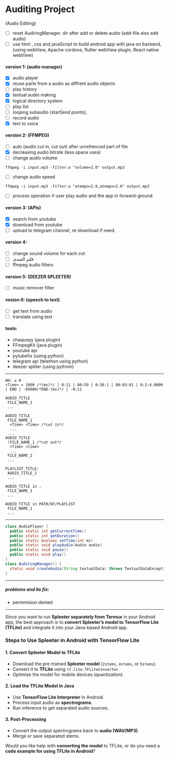 # Auditing Project
(Audio Editing)
- [ ] reset AudiringManager. dir after add or delete audio (add-file also add audio)
- [ ] use html , css and javaScript to build android app with java on backend, (using webView, Apache cordova, flutter webView plugin, React native webView)

#### version 1:  (audio manager)
- [x] audio player
- [x] reuse parts from a audio as diffrent audio objects
- [ ] play history
- [x] textual audio making
- [x] logical directory system
- [ ] play list
- [ ] looping subaudio (start|end points),
- [ ] record audio
- [x] text to voice
#### version 2: (FFMPEG)
- [ ] auto (audio cut in, cut out) after unrefrenced part of file
- [x] decreasing audio bitrate (less space uses)
- [ ] change audio volume
```
ffmpeg -i input.mp3 -filter:a "volume=2.0" output.mp3
```
- [ ] change audio speed
```
ffmpeg -i input.mp3 -filter:a "atempo=2.0,atempo=2.0" output.mp3
```
- [ ] process operation if user play audio and the app in forward-ground
#### version 3: (APIs)
- [x] search from youtube
- [x] download from youtube 
- [ ] upload to telegram channel, re-download if need.
#### version 4:
- [ ] change sound volume for each cut
- [ ] فلتر الصدى
- [ ] ffmpeg audio filters
#### version 5: (DEEZER SPLEETER)
- [ ] music remover filter
#### vesion 6: (speech to text)
- [ ] get text from audio
- [ ] translate using text
#### tools:
 - chaquopy (java plugin)
 - FFmpegKit (java plugin)
 - youtube api
 - pytubefix (using python)
 - telegram api (telethon using python)
 - deezer spliter (using pythom)

---

```plain
HH: ≥ 0
<Time> = 1000 /*(ms)*/ | 0:11 | 00:59 | 0:58:1 | 00:03:01 | 0:2:4.0000 | END | -89000/*END-(ms)*/ | -0:11

AUDIO_TITLE
 FILE_NAME_1
 ...

AUDIO_TITLE
 FILE_NAME_1
  <Time> <Time> /*cut in*/
  ...
 ...
AUDIO_TITLE
 !FILE_NAME_1 /*cut out*/
  <Time> <time>
  ...
 FILE_NAME_2
 ...

PLAYLIST_TITLE:
 AUDIO_TITLE_1
 ...

AUDIO_TITLE in .
 FILE_NAME_1
 ...

AUDIO_TITLE in PATH/OF/PLAYLIST
 FILE_NAME_1
 ...

```
---
```java
class AudioPlayer {
  public static int getCurrentTime()
  public static int getDuration()
  public static boolean setTime(int ms)
  public static void playAudio(Audio audio)
  public static void pause()
  public static void play()
}
class AuditingManager() {
  static void createAudio(String textualData) throws TextualDataException;
}
```

---
##### problems and its fix:
- permmision denied

---
Since you want to run **Spleeter separately from Termux** in your Android app, the best approach is to **convert Spleeter’s model to TensorFlow Lite (TFLite)** and integrate it into your Java-based Android app.

### **Steps to Use Spleeter in Android with TensorFlow Lite**

#### **1. Convert Spleeter Model to TFLite**

- Download the pre-trained **Spleeter model** (`2stems`, `4stems`, or `5stems`).
- Convert it to **TFLite** using `tf.lite.TFLiteConverter`.
- Optimize the model for mobile devices (quantization).

#### **2. Load the TFLite Model in Java**

- Use **TensorFlow Lite Interpreter** in Android.
- Process input audio as **spectrograms**.
- Run inference to get separated audio sources.

#### **3. Post-Processing**

- Convert the output spectrograms back to **audio (WAV/MP3)**.
- Merge or save separated stems.

Would you like help with **converting the model** to TFLite, or do you need a **code example for using TFLite in Android**?
 
